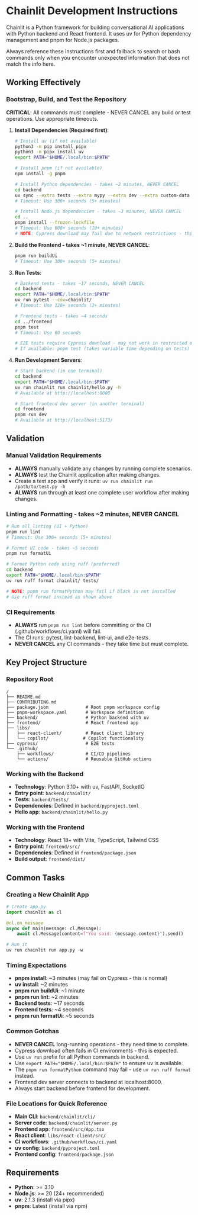 # Chainlit Development Instructions

Chainlit is a Python framework for building conversational AI applications with Python backend and React frontend. It uses uv for Python dependency management and pnpm for Node.js packages.

Always reference these instructions first and fallback to search or bash commands only when you encounter unexpected information that does not match the info here.

## Working Effectively

### Bootstrap, Build, and Test the Repository

**CRITICAL**: All commands must complete - NEVER CANCEL any build or test operations. Use appropriate timeouts.

1. **Install Dependencies (Required first)**:
   ```bash
   # Install uv (if not available)
   python3 -m pip install pipx
   python3 -m pipx install uv
   export PATH="$HOME/.local/bin:$PATH"
   
   # Install pnpm (if not available)  
   npm install -g pnpm
   
   # Install Python dependencies - takes ~2 minutes, NEVER CANCEL
   cd backend
   uv sync --extra tests --extra mypy --extra dev --extra custom-data
   # Timeout: Use 300+ seconds (5+ minutes)
   
   # Install Node.js dependencies - takes ~3 minutes, NEVER CANCEL  
   cd ..
   pnpm install --frozen-lockfile
   # Timeout: Use 600+ seconds (10+ minutes)
   # NOTE: Cypress download may fail due to network restrictions - this is expected in CI environments
   ```

2. **Build the Frontend - takes ~1 minute, NEVER CANCEL**:
   ```bash
   pnpm run buildUi
   # Timeout: Use 300+ seconds (5+ minutes)
   ```

3. **Run Tests**:
   ```bash
   # Backend tests - takes ~17 seconds, NEVER CANCEL
   cd backend
   export PATH="$HOME/.local/bin:$PATH"
   uv run pytest --cov=chainlit/
   # Timeout: Use 120+ seconds (2+ minutes)
   
   # Frontend tests - takes ~4 seconds
   cd ../frontend  
   pnpm test
   # Timeout: Use 60 seconds
   
   # E2E tests require Cypress download - may not work in restricted environments
   # If available: pnpm test (takes variable time depending on tests)
   ```

4. **Run Development Servers**:
   ```bash
   # Start backend (in one terminal)
   cd backend
   export PATH="$HOME/.local/bin:$PATH" 
   uv run chainlit run chainlit/hello.py -h
   # Available at http://localhost:8000
   
   # Start frontend dev server (in another terminal)
   cd frontend
   pnpm run dev  
   # Available at http://localhost:5173/
   ```

## Validation

### Manual Validation Requirements
- **ALWAYS** manually validate any changes by running complete scenarios.
- **ALWAYS** test the Chainlit application after making changes.
- Create a test app and verify it runs: `uv run chainlit run /path/to/test.py -h`
- **ALWAYS** run through at least one complete user workflow after making changes.

### Linting and Formatting - takes ~2 minutes, NEVER CANCEL
```bash
# Run all linting (UI + Python) 
pnpm run lint
# Timeout: Use 300+ seconds (5+ minutes)

# Format UI code - takes ~5 seconds
pnpm run formatUi

# Format Python code using ruff (preferred)
cd backend
export PATH="$HOME/.local/bin:$PATH"
uv run ruff format chainlit/ tests/

# NOTE: pnpm run formatPython may fail if black is not installed
# Use ruff format instead as shown above
```

### CI Requirements
- **ALWAYS** run `pnpm run lint` before committing or the CI (.github/workflows/ci.yaml) will fail.
- The CI runs: pytest, lint-backend, lint-ui, and e2e-tests.
- **NEVER CANCEL** any CI commands - they take time but must complete.

## Key Project Structure

### Repository Root
```
/
├── README.md
├── CONTRIBUTING.md  
├── package.json              # Root pnpm workspace config
├── pnpm-workspace.yaml       # Workspace definition
├── backend/                  # Python backend with uv
├── frontend/                 # React frontend app
├── libs/
│   ├── react-client/         # React client library
│   └── copilot/             # Copilot functionality
├── cypress/                  # E2E tests
└── .github/
    ├── workflows/            # CI/CD pipelines
    └── actions/              # Reusable GitHub actions
```

### Working with the Backend
- **Technology**: Python 3.10+ with uv, FastAPI, SocketIO
- **Entry point**: `backend/chainlit/` 
- **Tests**: `backend/tests/`
- **Dependencies**: Defined in `backend/pyproject.toml`
- **Hello app**: `backend/chainlit/hello.py`

### Working with the Frontend  
- **Technology**: React 18+ with Vite, TypeScript, Tailwind CSS
- **Entry point**: `frontend/src/`
- **Dependencies**: Defined in `frontend/package.json`
- **Build output**: `frontend/dist/`

## Common Tasks

### Creating a New Chainlit App
```python
# Create app.py
import chainlit as cl

@cl.on_message
async def main(message: cl.Message):
    await cl.Message(content=f"You said: {message.content}").send()

# Run it
uv run chainlit run app.py -w
```

### Timing Expectations
- **pnpm install**: ~3 minutes (may fail on Cypress - this is normal)
- **uv install**: ~2 minutes  
- **pnpm run buildUi**: ~1 minute
- **pnpm run lint**: ~2 minutes
- **Backend tests**: ~17 seconds
- **Frontend tests**: ~4 seconds
- **pnpm run formatUi**: ~5 seconds

### Common Gotchas
- **NEVER CANCEL** long-running operations - they need time to complete.
- Cypress download often fails in CI environments - this is expected.
- Use `uv run` prefix for all Python commands in backend.
- Use `export PATH="$HOME/.local/bin:$PATH"` to ensure uv is available.
- The `pnpm run formatPython` command may fail - use `uv run ruff format` instead.
- Frontend dev server connects to backend at localhost:8000.
- Always start backend before frontend for development.

### File Locations for Quick Reference
- **Main CLI**: `backend/chainlit/cli/`
- **Server code**: `backend/chainlit/server.py`
- **Frontend app**: `frontend/src/App.tsx`
- **React client**: `libs/react-client/src/`
- **CI workflows**: `.github/workflows/ci.yaml`
- **uv config**: `backend/pyproject.toml`
- **Frontend config**: `frontend/package.json`

## Requirements
- **Python**: >= 3.10
- **Node.js**: >= 20 (24+ recommended)
- **uv**: 2.1.3 (install via pipx)
- **pnpm**: Latest (install via npm)